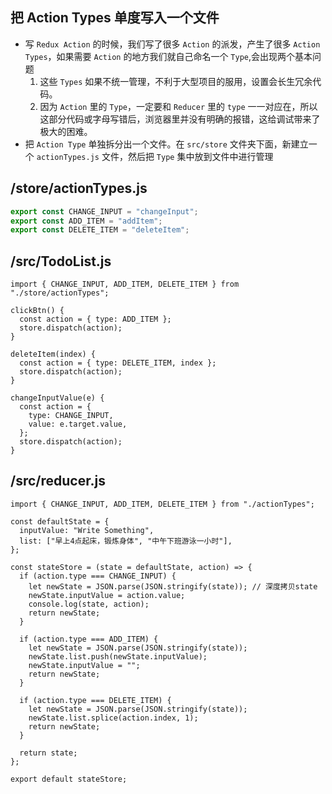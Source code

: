 ## 把 Action Types 单度写入一个文件

- 写 `Redux Action` 的时候，我们写了很多 `Action` 的派发，产生了很多 `Action Types`，如果需要 `Action` 的地方我们就自己命名一个 `Type`,会出现两个基本问题
  1. 这些 `Types` 如果不统一管理，不利于大型项目的服用，设置会长生冗余代码。
  2. 因为 `Action` 里的 `Type`，一定要和 `Reducer` 里的 `type` 一一对应在，所以这部分代码或字母写错后，浏览器里并没有明确的报错，这给调试带来了极大的困难。
- 把 `Action Type` 单独拆分出一个文件。在 `src/store` 文件夹下面，新建立一个 `actionTypes.js` 文件，然后把 `Type` 集中放到文件中进行管理

## /store/actionTypes.js

```js
export const CHANGE_INPUT = "changeInput";
export const ADD_ITEM = "addItem";
export const DELETE_ITEM = "deleteItem";
```

## /src/TodoList.js

```js{1,4,9,15}
import { CHANGE_INPUT, ADD_ITEM, DELETE_ITEM } from "./store/actionTypes";

clickBtn() {
  const action = { type: ADD_ITEM };
  store.dispatch(action);
}

deleteItem(index) {
  const action = { type: DELETE_ITEM, index };
  store.dispatch(action);
}

changeInputValue(e) {
  const action = {
    type: CHANGE_INPUT,
    value: e.target.value,
  };
  store.dispatch(action);
}
```

## /src/reducer.js

```js{1,9,16,23}
import { CHANGE_INPUT, ADD_ITEM, DELETE_ITEM } from "./actionTypes";

const defaultState = {
  inputValue: "Write Something",
  list: ["早上4点起床，锻炼身体", "中午下班游泳一小时"],
};

const stateStore = (state = defaultState, action) => {
  if (action.type === CHANGE_INPUT) {
    let newState = JSON.parse(JSON.stringify(state)); // 深度拷贝state
    newState.inputValue = action.value;
    console.log(state, action);
    return newState;
  }

  if (action.type === ADD_ITEM) {
    let newState = JSON.parse(JSON.stringify(state));
    newState.list.push(newState.inputValue);
    newState.inputValue = "";
    return newState;
  }

  if (action.type === DELETE_ITEM) {
    let newState = JSON.parse(JSON.stringify(state));
    newState.list.splice(action.index, 1);
    return newState;
  }

  return state;
};

export default stateStore;
```
